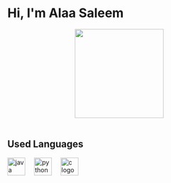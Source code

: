 <!DOCTYPE html>
<html>

<head>
  <title>Alaa Saleem</title>
  <style>
    .animation {
      animation-name: fade-in;
      animation-duration: 2s;
      animation-timing-function: ease-in-out;
      animation-delay: 1s;
      animation-iteration-count: 1;
      animation-fill-mode: forwards;
      opacity: 0;
    }

    @keyframes fade-in {
      from {
        opacity: 0;
        transform: translateY(-50%);
      }
      to {
        opacity: 1;
        transform: translateY(0);
      }
    }
  </style>
</head>

<body>
  <h1>Hi, I'm Alaa Saleem</h1>

  <div align="center">
    <img height="200" src="https://media.tenor.com/2FGOkckYVfUAAAAC/violet-evergarden-hi.gif" />
  </div>

  <div align="center" class="animation">
    <a href="https://github.com/alaasaleem">
      <img src="https://github-readme-stats.vercel.app/api?username=alaasaleem&show_icons=true&theme=radical&hide_border=true&bg_color=000000&text_color=FFFFFF&icon_color=FF0000&title_color=FF0000" alt="Alaa's GitHub Stats">
    </a>
  </div>

  <h2>Used Languages</h2>

  <div align="left">
    <img src="https://cdn.jsdelivr.net/gh/devicons/devicon/icons/java/java-original.svg" height="40" alt="java logo" />
    <img width="12" />
    <img src="https://cdn.jsdelivr.net/gh/devicons/devicon/icons/python/python-original.svg" height="40" alt="python logo" />
    <img width="12" />
    <img src="https://cdn.jsdelivr.net/gh/devicons/devicon/icons/c/c-original.svg" height="40" alt="c logo" />
  </div>

</body>

</html>
